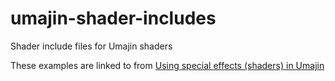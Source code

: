 # umajin-shader-includes
Shader include files for Umajin shaders

These examples are linked to from [Using special effects (shaders) in Umajin](https://developer.umajin.com/2020/04/02/using-special-effects-shaders-in-umajin/)

